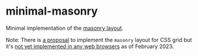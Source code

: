 # minimal-masonry

Minimal implementation of the [masonry layout](https://developer.mozilla.org/en-US/docs/Web/CSS/CSS_Grid_Layout/Masonry_Layout).

Note: There is [a proposal](https://github.com/w3c/csswg-drafts/issues/4650) to implement the `masonry` layout for CSS grid but it's [not yet implemented in any web browsers](https://caniuse.com/mdn-css_properties_masonry-auto-flow) as of February 2023.
